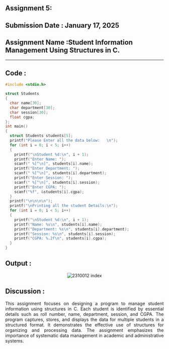
## Assignment 5:
## **Submission Date : January 17, 2025**

## Assignment Name :Student Information Management Using Structures in C.

---
## **Code :**
~~~C
#include <stdio.h>

struct Students
{
  char name[30];
  char department[30];
  char session[30];
  float cgpa;
};
int main()
{
  struct Students students[5];
  printf("Please Enter all the data below:   \n");
  for (int i = 0; i < 5; i++)
  {
    printf("\nStudent %d:\n", i + 1);
    printf("Enter Name: ");
    scanf(" %[^\n]", students[i].name);
    printf("Enter Department: ");
    scanf(" %[^\n]", students[i].department);
    printf("Enter Session: ");
    scanf(" %[^\n]", students[i].session);
    printf("Enter CGPA: ");
    scanf("%f", &students[i].cgpa);
  }
  printf("\n\n\n\n");
  printf("\nPrinting all the student Details:\n");
  for (int i = 0; i < 5; i++)
  {
    printf("\nStudent %d:\n", i + 1);
    printf("Name: %s\n", students[i].name);
    printf("Department: %s\n", students[i].department);
    printf("Session: %s\n", students[i].session);
    printf("CGPA: %.2f\n", students[i].cgpa);
  }
}

~~~
## **Output :**
<p align="center">
<img  alt="2310012 index" src="https://github.com/user-attachments/assets/38dd2044-d7f5-48eb-88f2-238dafa4e114">
</p>

## **Discussion :**
<div align="justify">

This assignment focuses on designing a program to manage student information using structures in C. Each student is identified by essential details such as roll number, name, department, session, and CGPA. The program captures, stores, and displays the data for multiple students in a structured format. It demonstrates the effective use of structures for organizing and processing data. The assignment emphasizes the importance of systematic data management in academic and administrative systems. </div>
